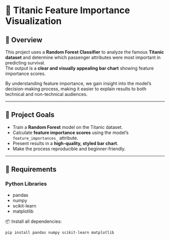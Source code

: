 # 🚢 Titanic Feature Importance Visualization

## 📌 Overview
This project uses a **Random Forest Classifier** to analyze the famous **Titanic dataset** and determine which passenger attributes were most important in predicting survival.  
The output is a **clear and visually appealing bar chart** showing feature importance scores.

By understanding feature importance, we gain insight into the model’s decision-making process, making it easier to explain results to both technical and non-technical audiences.

---

## 🎯 Project Goals
- Train a **Random Forest** model on the Titanic dataset.
- Calculate **feature importance scores** using the model’s `feature_importances_` attribute.
- Present results in a **high-quality, styled bar chart**.
- Make the process reproducible and beginner-friendly.

---

## 📂 Requirements

### Python Libraries
- pandas  
- numpy  
- scikit-learn  
- matplotlib  

📦 Install all dependencies:
```bash
pip install pandas numpy scikit-learn matplotlib
